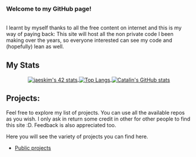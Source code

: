 ### Welcome to my GitHub page!
<br>
I learnt by myself thanks to all the free content on internet and this is my way of paying back: This site will host all the non private code I been making over the years, so everyone interested can see my code and (hopefully) lean as well.

## My Stats

<div style="text-align:center">

<a href="https://github.com/JaeSeoKim/badge42">
  <img align="center" src="https://badge42.herokuapp.com/api/stats/jre-gonz?privacyEmail=true&privacyName=true" alt="jaeskim's 42 stats"/>
</a>

<a href="https://github.com/anuraghazra/github-readme-stats">
  <img align="center" src="https://github-readme-stats.vercel.app/api/top-langs/?username=jkutkut&hide=HTML,G-code,scss,css&theme=radical&langs_count=6" alt="Top Langs"/>
</a>

<a href="https://github.com/anuraghazra/github-readme-stats">
  <img align="center" src="https://github-readme-stats.vercel.app/api?username=jkutkut&theme=radical" alt="Catalin's GitHub stats"/>
</a>

</div>

## Projects:
Feel free to explore my list of projects. You can use all the available repos as you wish. I only ask in return some credit in other for other people to find this site :D. Feedback is also appreciated too.

Here you will see the variety of projects you can find here.
<!-- - [Special projects]() -->
- [Public projects](./docs/projects.md)
<!-- - [42Madrid]() -->

